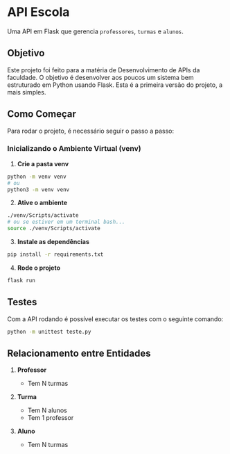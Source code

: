 # API Escola

Uma API em Flask que gerencia `professores`, `turmas` e `alunos`.

## Objetivo

Este projeto foi feito para a matéria de Desenvolvimento de APIs da faculdade. O objetivo é desenvolver aos poucos um sistema bem estruturado em Python usando Flask. Esta é a primeira versão do projeto, a mais simples.

## Como Começar

Para rodar o projeto, é necessário seguir o passo a passo:

### Inicializando o Ambiente Virtual (venv)

1. **Crie a pasta venv**

```bash
python -m venv venv
# ou 
python3 -m venv venv
```

2. **Ative o ambiente**

```bash
./venv/Scripts/activate
# ou se estiver em um terminal bash...
source ./venv/Scripts/activate
```

3. **Instale as dependências**

```bash
pip install -r requirements.txt
```

4. **Rode o projeto**

```bash
flask run
```

## Testes

Com a API rodando é possível executar os testes com o seguinte comando:

```bash
python -m unittest teste.py
```

## Relacionamento entre Entidades

1. **Professor**
    - Tem N turmas

2. **Turma**
    - Tem N alunos
    - Tem 1 professor

3. **Aluno**
    - Tem N turmas
